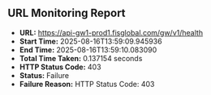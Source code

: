 ## URL Monitoring Report

- **URL:** https://api-gw1-prod1.fisglobal.com/gw/v1/health
- **Start Time:** 2025-08-16T13:59:09.945936
- **End Time:** 2025-08-16T13:59:10.083090
- **Total Time Taken:** 0.137154 seconds
- **HTTP Status Code:** 403
- **Status:** Failure
- **Failure Reason:** HTTP Status Code: 403
